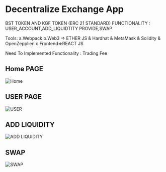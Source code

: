 # Decentralize Exchange App

 BST TOKEN AND KGF TOKEN (ERC 21 STANDARD)
 FUNCTIONALITY : USER_ACCOUNT,ADD_LIQUIDTITY PROVIDE,SWAP

Tools:
a.Webpack
b.Web3 => ETHER JS & Hardhat & MetaMask & Solidity & OpenZepplien
c.Frontend=>REACT JS

 Need To Implemented Functionality : Trading Fee
 
 ## Home PAGE
![Home](https://user-images.githubusercontent.com/55225976/169708513-b17d44e7-faa2-460b-bd11-c1ef4160fafe.png)

## USER PAGE
![USER](https://user-images.githubusercontent.com/55225976/169708630-6eb2d9d1-d7c2-447e-9d91-f0a3770b394b.png)

## ADD LIQUIDITY
![ADD LIQUIDITY](https://user-images.githubusercontent.com/55225976/169708653-52876dbf-4413-4d88-b946-8bfc3051b4ea.png)

## SWAP
![SWAP](https://user-images.githubusercontent.com/55225976/169708667-df7f14c2-bc8f-428f-a691-878eb8a1f27a.png)




